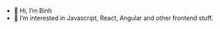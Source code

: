 - 👋 Hi, I’m Binh
- 👀 I’m interested in Javascript, React, Angular and other frontend stuff.

<!---
Atska/Atska is a ✨ special ✨ repository because its `README.md` (this file) appears on your GitHub profile.
You can click the Preview link to take a look at your changes.
--->
